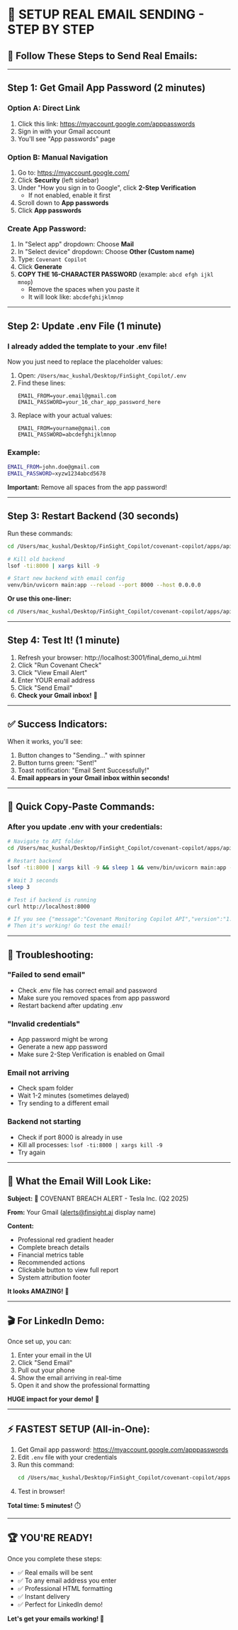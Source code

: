 # 📧 SETUP REAL EMAIL SENDING - STEP BY STEP

## 🎯 Follow These Steps to Send Real Emails:

---

## Step 1: Get Gmail App Password (2 minutes)

### **Option A: Direct Link**
1. Click this link: https://myaccount.google.com/apppasswords
2. Sign in with your Gmail account
3. You'll see "App passwords" page

### **Option B: Manual Navigation**
1. Go to: https://myaccount.google.com/
2. Click **Security** (left sidebar)
3. Under "How you sign in to Google", click **2-Step Verification**
   - If not enabled, enable it first
4. Scroll down to **App passwords**
5. Click **App passwords**

### **Create App Password:**
1. In "Select app" dropdown: Choose **Mail**
2. In "Select device" dropdown: Choose **Other (Custom name)**
3. Type: `Covenant Copilot`
4. Click **Generate**
5. **COPY THE 16-CHARACTER PASSWORD** (example: `abcd efgh ijkl mnop`)
   - Remove the spaces when you paste it
   - It will look like: `abcdefghijklmnop`

---

## Step 2: Update .env File (1 minute)

### **I already added the template to your .env file!**

Now you just need to replace the placeholder values:

1. Open: `/Users/mac_kushal/Desktop/FinSight_Copilot/.env`
2. Find these lines:
   ```
   EMAIL_FROM=your.email@gmail.com
   EMAIL_PASSWORD=your_16_char_app_password_here
   ```
3. Replace with your actual values:
   ```
   EMAIL_FROM=yourname@gmail.com
   EMAIL_PASSWORD=abcdefghijklmnop
   ```

### **Example:**
```bash
EMAIL_FROM=john.doe@gmail.com
EMAIL_PASSWORD=xyzw1234abcd5678
```

**Important:** Remove all spaces from the app password!

---

## Step 3: Restart Backend (30 seconds)

Run these commands:

```bash
cd /Users/mac_kushal/Desktop/FinSight_Copilot/covenant-copilot/apps/api

# Kill old backend
lsof -ti:8000 | xargs kill -9

# Start new backend with email config
venv/bin/uvicorn main:app --reload --port 8000 --host 0.0.0.0
```

**Or use this one-liner:**
```bash
cd /Users/mac_kushal/Desktop/FinSight_Copilot/covenant-copilot/apps/api && lsof -ti:8000 | xargs kill -9 && sleep 1 && venv/bin/uvicorn main:app --reload --port 8000 --host 0.0.0.0
```

---

## Step 4: Test It! (1 minute)

1. Refresh your browser: http://localhost:3001/final_demo_ui.html
2. Click "Run Covenant Check"
3. Click "View Email Alert"
4. Enter YOUR email address
5. Click "Send Email"
6. **Check your Gmail inbox!** 📧

---

## ✅ Success Indicators:

When it works, you'll see:
1. Button changes to "Sending..." with spinner
2. Button turns green: "Sent!"
3. Toast notification: "Email Sent Successfully!"
4. **Email appears in your Gmail inbox within seconds!**

---

## 🎯 Quick Copy-Paste Commands:

### **After you update .env with your credentials:**

```bash
# Navigate to API folder
cd /Users/mac_kushal/Desktop/FinSight_Copilot/covenant-copilot/apps/api

# Restart backend
lsof -ti:8000 | xargs kill -9 && sleep 1 && venv/bin/uvicorn main:app --reload --port 8000 --host 0.0.0.0 &

# Wait 3 seconds
sleep 3

# Test if backend is running
curl http://localhost:8000

# If you see {"message":"Covenant Monitoring Copilot API","version":"1.0.0"}
# Then it's working! Go test the email!
```

---

## 🔧 Troubleshooting:

### **"Failed to send email"**
- Check .env file has correct email and password
- Make sure you removed spaces from app password
- Restart backend after updating .env

### **"Invalid credentials"**
- App password might be wrong
- Generate a new app password
- Make sure 2-Step Verification is enabled on Gmail

### **Email not arriving**
- Check spam folder
- Wait 1-2 minutes (sometimes delayed)
- Try sending to a different email

### **Backend not starting**
- Check if port 8000 is already in use
- Kill all processes: `lsof -ti:8000 | xargs kill -9`
- Try again

---

## 📧 What the Email Will Look Like:

**Subject:** 🚨 COVENANT BREACH ALERT - Tesla Inc. (Q2 2025)

**From:** Your Gmail (alerts@finsight.ai display name)

**Content:**
- Professional red gradient header
- Complete breach details
- Financial metrics table
- Recommended actions
- Clickable button to view full report
- System attribution footer

**It looks AMAZING!** 🎉

---

## 🎬 For LinkedIn Demo:

Once set up, you can:
1. Enter your email in the UI
2. Click "Send Email"
3. Pull out your phone
4. Show the email arriving in real-time
5. Open it and show the professional formatting

**HUGE impact for your demo!** 🚀

---

## ⚡ FASTEST SETUP (All-in-One):

1. Get Gmail app password: https://myaccount.google.com/apppasswords
2. Edit `.env` file with your credentials
3. Run this command:
   ```bash
   cd /Users/mac_kushal/Desktop/FinSight_Copilot/covenant-copilot/apps/api && lsof -ti:8000 | xargs kill -9 && sleep 1 && venv/bin/uvicorn main:app --reload --port 8000 --host 0.0.0.0
   ```
4. Test in browser!

**Total time: 5 minutes!** ⏱️

---

## 🏆 YOU'RE READY!

Once you complete these steps:
- ✅ Real emails will be sent
- ✅ To any email address you enter
- ✅ Professional HTML formatting
- ✅ Instant delivery
- ✅ Perfect for LinkedIn demo!

**Let's get your emails working! 🚀**
